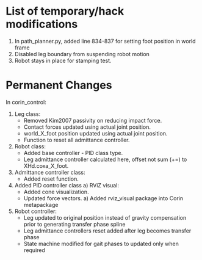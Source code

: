 # List of temporary/hack modifications

1) In path_planner.py, added line 834-837 for setting foot position in world frame
2) Disabled leg boundary from suspending robot motion
3) Robot stays in place for stamping test.

# Permanent Changes
In corin_control:
1) Leg class:
	- Removed Kim2007 passivity on reducing impact force.
	- Contact forces updated using actual joint position.
	- world_X_foot position updated using actual joint position.
	- Function to reset all admittance controller.
2) Robot class:
	- Added base controller - PID class type.
	- Leg admittance controller calculated here, offset not sum (+=) to XHd.coxa_X_foot.
3) Admittance controller class:
	- Added reset function.
2) Added PID controller class
a) RViZ visual:
	- Added cone visualization.
	- Updated force vectors.
a) Added rviz_visual package into Corin metapackage
3) Robot controller:
	- Leg updated to original position instead of gravity compensation prior to generating transfer phase spline
	- Leg admittance controllers reset added after leg becomes transfer phase
	- State machine modified for gait phases to updated only when required
